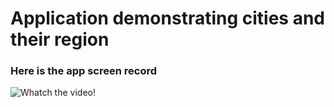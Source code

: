 # Application demonstrating cities and their region

### Here is the app screen record
![Whatch the video!](https://www.youtube.com/shorts/fInPL6f3pgc)
